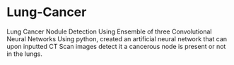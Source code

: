 # Lung-Cancer
Lung Cancer Nodule Detection Using Ensemble of three Convolutional Neural Networks
Using python, created an artificial neural network that can upon inputted CT Scan images detect it a cancerous node is present or not in the lungs.
